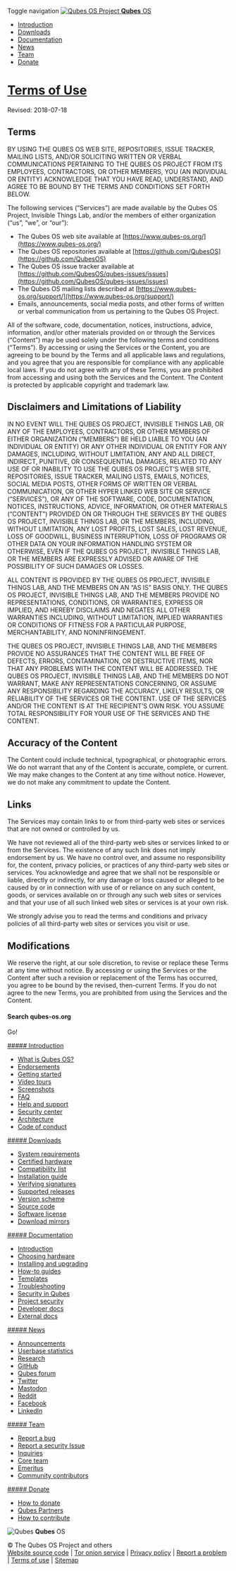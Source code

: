 Toggle navigation [![Qubes OS Project](/attachment/icons/128x128/apps/qubes-logo-icon.png) **Qubes** OS](https://www.qubes-os.org/)

* [Introduction](https://www.qubes-os.org/intro/)
* [Downloads](https://www.qubes-os.org/downloads/)
* [Documentation](https://www.qubes-os.org/doc/)
* [News](https://www.qubes-os.org/news/)
* [Team](https://www.qubes-os.org/team/)
* [Donate](https://www.qubes-os.org/donate/)

[Terms of Use](https://www.qubes-os.org/terms/)
===============================================

Revised: 2018-07-18

Terms
-----

BY USING THE QUBES OS WEB SITE, REPOSITORIES, ISSUE TRACKER, MAILING LISTS, AND/OR SOLICITING WRITTEN OR VERBAL COMMUNICATIONS PERTAINING TO THE QUBES OS PROJECT FROM ITS EMPLOYEES, CONTRACTORS, OR OTHER MEMBERS, YOU (AN INDIVIDUAL OR ENTITY) ACKNOWLEDGE THAT YOU HAVE READ, UNDERSTAND, AND AGREE TO BE BOUND BY THE TERMS AND CONDITIONS SET FORTH BELOW.

The following services (“Services”) are made available by the Qubes OS Project, Invisible Things Lab, and/or the members of either organization (“us”, “we”, or “our”):

* The Qubes OS web site available at [https://www.qubes-os.org/](https://www.qubes-os.org/)
* The Qubes OS repositories available at [https://github.com/QubesOS](https://github.com/QubesOS)
* The Qubes OS issue tracker available at [https://github.com/QubesOS/qubes-issues/issues](https://github.com/QubesOS/qubes-issues/issues)
* The Qubes OS mailing lists described at [https://www.qubes-os.org/support/](https://www.qubes-os.org/support/)
* Emails, announcements, social media posts, and other forms of written or verbal communication from us pertaining to the Qubes OS Project.

All of the software, code, documentation, notices, instructions, advice, information, and/or other materials provided on or through the Services (“Content”) may be used solely under the following terms and conditions (“Terms”). By accessing or using the Services or the Content, you are agreeing to be bound by the Terms and all applicable laws and regulations, and you agree that you are responsible for compliance with any applicable local laws. If you do not agree with any of these Terms, you are prohibited from accessing and using both the Services and the Content. The Content is protected by applicable copyright and trademark law.

Disclaimers and Limitations of Liability
----------------------------------------

IN NO EVENT WILL THE QUBES OS PROJECT, INVISIBLE THINGS LAB, OR ANY OF THE EMPLOYEES, CONTRACTORS, OR OTHER MEMBERS OF EITHER ORGANIZATION (“MEMBERS”) BE HELD LIABLE TO YOU (AN INDIVIDUAL OR ENTITY) OR ANY OTHER INDIVIDUAL OR ENTITY FOR ANY DAMAGES, INCLUDING, WITHOUT LIMITATION, ANY AND ALL DIRECT, INDIRECT, PUNITIVE, OR CONSEQUENTIAL DAMAGES, RELATED TO ANY USE OF OR INABILITY TO USE THE QUBES OS PROJECT’S WEB SITE, REPOSITORIES, ISSUE TRACKER, MAILING LISTS, EMAILS, NOTICES, SOCIAL MEDIA POSTS, OTHER FORMS OF WRITTEN OR VERBAL COMMUNICATION, OR OTHER HYPER LINKED WEB SITE OR SERVICE (“SERVICES”), OR ANY OF THE SOFTWARE, CODE, DOCUMENTATION, NOTICES, INSTRUCTIONS, ADVICE, INFORMATION, OR OTHER MATERIALS (“CONTENT”) PROVIDED ON OR THROUGH THE SERVICES BY THE QUBES OS PROJECT, INVISIBLE THINGS LAB, OR THE MEMBERS, INCLUDING, WITHOUT LIMITATION, ANY LOST PROFITS, LOST SALES, LOST REVENUE, LOSS OF GOODWILL, BUSINESS INTERRUPTION, LOSS OF PROGRAMS OR OTHER DATA ON YOUR INFORMATION HANDLING SYSTEM OR OTHERWISE, EVEN IF THE QUBES OS PROJECT, INVISIBLE THINGS LAB, OR THE MEMBERS ARE EXPRESSLY ADVISED OR AWARE OF THE POSSIBILITY OF SUCH DAMAGES OR LOSSES.

ALL CONTENT IS PROVIDED BY THE QUBES OS PROJECT, INVISIBLE THINGS LAB, AND THE MEMBERS ON AN “AS IS” BASIS ONLY. THE QUBES OS PROJECT, INVISIBLE THINGS LAB, AND THE MEMBERS PROVIDE NO REPRESENTATIONS, CONDITIONS, OR WARRANTIES, EXPRESS OR IMPLIED, AND HEREBY DISCLAIMS AND NEGATES ALL OTHER WARRANTIES INCLUDING, WITHOUT LIMITATION, IMPLIED WARRANTIES OR CONDITIONS OF FITNESS FOR A PARTICULAR PURPOSE, MERCHANTABILITY, AND NONINFRINGEMENT.

THE QUBES OS PROJECT, INVISIBLE THINGS LAB, AND THE MEMBERS PROVIDE NO ASSURANCES THAT THE CONTENT WILL BE FREE OF DEFECTS, ERRORS, CONTAMINATION, OR DESTRUCTIVE ITEMS, NOR THAT ANY PROBLEMS WITH THE CONTENT WILL BE ADDRESSED. THE QUBES OS PROJECT, INVISIBLE THINGS LAB, AND THE MEMBERS DO NOT WARRANT, MAKE ANY REPRESENTATIONS CONCERNING, OR ASSUME ANY RESPONSIBILITY REGARDING THE ACCURACY, LIKELY RESULTS, OR RELIABILITY OF THE SERVICES OR THE CONTENT. USE OF THE SERVICES AND/OR THE CONTENT IS AT THE RECIPIENT’S OWN RISK. YOU ASSUME TOTAL RESPONSIBILITY FOR YOUR USE OF THE SERVICES AND THE CONTENT.

Accuracy of the Content
-----------------------

The Content could include technical, typographical, or photographic errors. We do not warrant that any of the Content is accurate, complete, or current. We may make changes to the Content at any time without notice. However, we do not make any commitment to update the Content.

Links
-----

The Services may contain links to or from third-party web sites or services that are not owned or controlled by us.

We have not reviewed all of the third-party web sites or services linked to or from the Services. The existence of any such link does not imply endorsement by us. We have no control over, and assume no responsibility for, the content, privacy policies, or practices of any third-party web sites or services. You acknowledge and agree that we shall not be responsible or liable, directly or indirectly, for any damage or loss caused or alleged to be caused by or in connection with use of or reliance on any such content, goods, or services available on or through any such web sites or services and that your use of all such linked web sites or services is at your own risk.

We strongly advise you to read the terms and conditions and privacy policies of all third-party web sites or services you visit or use.

Modifications
-------------

We reserve the right, at our sole discretion, to revise or replace these Terms at any time without notice. By accessing or using the Services or the Content after such a revision or replacement of the Terms has occurred, you agree to be bound by the revised, then-current Terms. If you do not agree to the new Terms, you are prohibited from using the Services and the Content.

#### Search qubes-os.org

  Go!

[##### Introduction](https://www.qubes-os.org/intro/)

* [What is Qubes OS?](https://www.qubes-os.org/intro/)
* [Endorsements](https://www.qubes-os.org/endorsements/)
* [Getting started](https://www.qubes-os.org/doc/getting-started/)
* [Video tours](https://www.qubes-os.org/video-tours/)
* [Screenshots](https://www.qubes-os.org/screenshots/)
* [FAQ](https://www.qubes-os.org/faq/)
* [Help and support](https://www.qubes-os.org/support/)
* [Security center](https://www.qubes-os.org/security/)
* [Architecture](https://www.qubes-os.org/doc/architecture/)
* [Code of conduct](https://www.qubes-os.org/code-of-conduct/)

[##### Downloads](https://www.qubes-os.org/downloads/)

* [System requirements](https://www.qubes-os.org/doc/system-requirements/)
* [Certified hardware](https://www.qubes-os.org/doc/certified-hardware/)
* [Compatibility list](https://www.qubes-os.org/hcl/)
* [Installation guide](https://www.qubes-os.org/doc/installation-guide/)
* [Verifying signatures](https://www.qubes-os.org/security/verifying-signatures/)
* [Supported releases](https://www.qubes-os.org/doc/supported-releases/)
* [Version scheme](https://www.qubes-os.org/doc/version-scheme/)
* [Source code](https://www.qubes-os.org/doc/source-code/)
* [Software license](https://www.qubes-os.org/doc/license/)
* [Download mirrors](https://www.qubes-os.org/downloads/#mirrors)

[##### Documentation](https://www.qubes-os.org/doc/)

* [Introduction](https://www.qubes-os.org/doc/#introduction)
* [Choosing hardware](https://www.qubes-os.org/doc/#choosing-your-hardware)
* [Installing and upgrading](https://www.qubes-os.org/doc/#downloading-installing-and-upgrading-qubes)
* [How-to guides](https://www.qubes-os.org/doc/#how-to-guides)
* [Templates](https://www.qubes-os.org/doc/#templates)
* [Troubleshooting](https://www.qubes-os.org/doc/#troubleshooting)
* [Security in Qubes](https://www.qubes-os.org/doc/#security-in-qubes)
* [Project security](https://www.qubes-os.org/doc/#project-security)
* [Developer docs](https://www.qubes-os.org/doc/#developer-documentation)
* [External docs](https://www.qubes-os.org/doc/#external-documentation)

[##### News](https://www.qubes-os.org/news/)

* [Announcements](https://www.qubes-os.org/news/categories/#announcements)
* [Userbase statistics](https://www.qubes-os.org/statistics/)
* [Research](https://www.qubes-os.org/research/)
* [GitHub](https://github.com/QubesOS)
* [Qubes forum](https://forum.qubes-os.org/)
* [Twitter](https://twitter.com/QubesOS)
* [Mastodon](https://mastodon.social/@QubesOS)
* [Reddit](https://www.reddit.com/r/Qubes/)
* [Facebook](https://www.facebook.com/QubesOS)
* [LinkedIn](https://www.linkedin.com/company/qubes-os/)

[##### Team](https://www.qubes-os.org/team/)

* [Report a bug](https://www.qubes-os.org/doc/issue-tracking/)
* [Report a security Issue](https://www.qubes-os.org/security/)
* [Inquiries](https://www.qubes-os.org/team/#inquiries)
* [Core team](https://www.qubes-os.org/team/#core-team)
* [Emeritus](https://www.qubes-os.org/team/#emeritus)
* [Community contributors](https://www.qubes-os.org/team/#community-contributors)

[##### Donate](https://www.qubes-os.org/donate/)

* [How to donate](https://www.qubes-os.org/donate/)
* [Qubes Partners](https://www.qubes-os.org/partners/)
* [How to contribute](https://www.qubes-os.org/doc/contributing/)

 ![Qubes](/attachment/icons/logo-outline-small.svg) **Qubes** OS

© The Qubes OS Project and others  
[Website source code](https://github.com/QubesOS/qubesos.github.io) | [Tor onion service](http://qubesosfasa4zl44o4tws22di6kepyzfeqv3tg4e3ztknltfxqrymdad.onion/) | [Privacy policy](https://www.qubes-os.org/privacy/) | [Report a problem](https://www.qubes-os.org/doc/issue-tracking/) | [Terms of use](https://www.qubes-os.org/terms/) | [Sitemap](https://www.qubes-os.org/sitemap.xml)